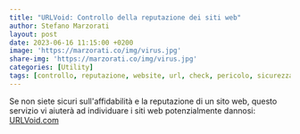 ```yaml
---
title: "URLVoid: Controllo della reputazione dei siti web"
author: Stefano Marzorati
layout: post
date: 2023-06-16 11:15:00 +0200
image: 'https://marzorati.co/img/virus.jpg'
share-img: 'https://marzorati.co/img/virus.jpg'
categories: [Utility]
tags: [controllo, reputazione, website, url, check, pericolo, sicurezza]
---
```

Se non siete sicuri sull'affidabilità e la reputazione di un sito web, questo servizio vi aiuterà ad individuare i siti web potenzialmente dannosi: <a href="https://www.urlvoid.com/" target="_blank">URLVoid.com</a>   
